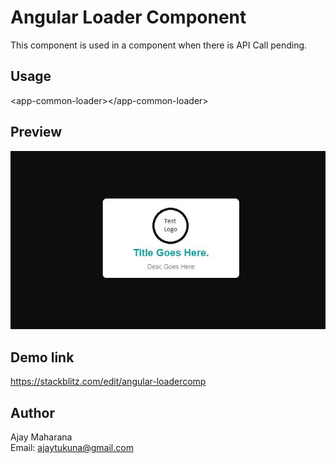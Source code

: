 # Angular Loader Component

This component is used in a component when there is API Call pending.

## Usage

<p>&lt;app-common-loader&gt;&lt/app-common-loader&gt;</p>

## Preview

<p><img src="https://github.com/ajayjaya/loader-component/blob/master/src/assets/images/preview.JPG"></p>

## Demo link

https://stackblitz.com/edit/angular-loadercomp

## Author
Ajay Maharana<br>
Email: ajaytukuna@gmail.com
